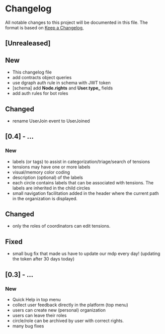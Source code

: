 # Changelog

All notable changes to this project will be documented in this file.
The format is based on [Keep a Changelog](https://keepachangelog.com/en/1.0.0/),

## [Unrealeased]

## New
- This changelog file
- add contracts object queries
- use dgraph auth rule in schema with JWT token
- [schema] add **Node.rights** and **User.type_** fields
- add auth rules for bot roles

## Changed
- rename UserJoin event to UserJoined

## [0.4] - ...

### New
- labels (or tags) to assist in categorization/triage/search of tensions
- tensions may have one or more labels
- visual/memory color coding
- description (optional) of the labels
- each circle contains labels that can be associated with tensions. The labels are inherited in the child circles
- small navigation facilitation added in the header where the current path in the organization is displayed.

## Changed
- only the roles of coordinators can edit tensions.

## Fixed
- small bug fix that made us have to update our mdp every day! (updating the token after 30 days today)

## [0.3] - ...

### New
- Quick Help in top menu
- collect user feedback directly in the platform (top menu)
- users can create new (personal) organization
- users can leave their roles
- circle/role can be archived by user with correct rights.
- many bug fixes

